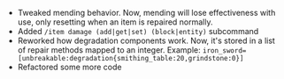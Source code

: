 - Tweaked mending behavior. Now, mending will lose effectiveness with use, only resetting when an item is repaired
  normally.
- Added `/item damage (add|get|set) (block|entity)` subcommand
- Reworked how degradation components work. Now, it's stored in a list of repair methods mapped to an integer. Example:
  `iron_sword=[unbreakable:degradation{smithing_table:20,grindstone:0}]`
- Refactored some more code